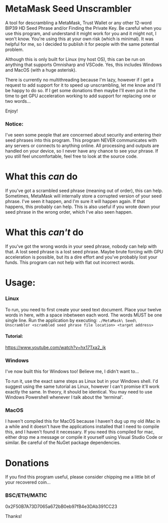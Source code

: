 # MetaMask Seed Unscrambler
A tool for descrambling a MetaMask, Trust Wallet or any other 12-word BIP39 HD Seed Phrase and/or Finding the Private Key. Be careful when you use this program, and understand it might work for you and it might not, I won't know. You're using this at your own risk (which is minimal). It was helpful for me, so I decided to publish it for people with the same potential problem.

Although this is only built for Linux (my host OS), this can be run on anything that supports Omnisharp and VSCode. Yes, this includes Windows and MacOS (with a huge asterisk).

There is currently no multithreading because I'm lazy, however if I get a request to add support for it to speed up unscrambling, let me know and I'll be happy to do so. If I get some donations then maybe I'll even put in the time to get GPU acceleration working to add support for replacing one or two words...

Enjoy!

### Notice:
I've seen some people that are concerned about security and entering their seed phrases into this program. This program NEVER communicates with any servers or connects to anything online. All processing and outputs are handled on your device, so I never have any chance to see your phrase. If you still feel uncomfortable, feel free to look at the source code.

# What this *can* do
If you've got a scrambled seed phrase (meaning out of order), this can help. Sometimes, MetaMask will internally store a corrupted version of your seed phrase. I've seen it happen, and I'm sure it will happen again. If that happens, this probably can help. This is also useful if you wrote down your seed phrase in the wrong order, which I've also seen happen.

# What this *can't* do
If you've got the wrong words in your seed phrase, nobody can help with that. A lost seed phrase is a lost seed phrase. Maybe brute forcing with GPU acceleration is possible, but its a dire effort and you've probably lost your funds. This program can not help with flat out incorrect words.

# Usage:
### Linux
To run, you need to first create your seed text document. Place your twelve words in here, with a space inbetween each word. The words MUST be one single line.
Run the application by executing:
`./MetaMask\ Seed\ Unscrambler <scrambled seed phrase file location> <target address>`

#### Tutorial:
https://www.youtube.com/watch?v=hx17Txa2_jk

### Windows
I've now built this for Windows too! Believe me, I didn't want to...

To run it, use the exact same steps as Linux but in your Windows shell. I'd suggest using the same tutorial as Linux, however I can't promise it'll work exactly the same. In theory, it should be identical. You may need to use Windows Powershell whenever I talk about the 'terminal'.

### MacOS
I haven't compiled this for MacOS because I haven't dug up my old iMac in a while and it doesn't have the applications installed that I need to compile this, and I haven't found it necessary. If you need this compiled for mac, either drop me a message or compile it yourself using Visual Studio Code or similar. Be careful of the NuGet package dependencies.

# Donations
If you find this program useful, please consider chipping me a little bit of your recovered coin...

### BSC/ETH/MATIC
0x2F50B7A73D7065a672bB0eb97fB4e3DAb391CC23

Thanks!
